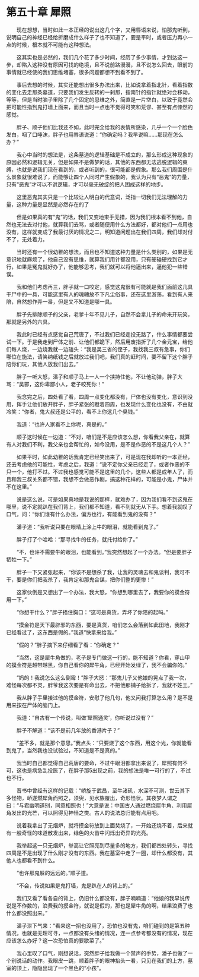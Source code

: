 # 第五十章 犀照


　　现在想想，当时如此一本正经的说出这几个字，又用唇语来说，怕那鬼听到，说明自己的神经已经给折磨成什么样子了也不知道了，要是平时，或者压力再小一点的时候，根本就不可能有这种想法。

　　这其实也是必然的，我们几个花了多少时间，经历了多少事情，才到达这一步，却陷入这种没有原因可找的绝境，且不说前路漫漫，且不说怎么回去，眼前的事情就已经使的我们思维堵塞，很多问题都想不到看不到了。

　　事后去想的时候，其实还能想出很多办法出来，比如说拿着指北针，看着指数的变化去走那条墓道，只要我们发生反转的一刹那，指南针的指针就绝对会移动，等等，但是当时脑子里除了几个固定的思维之外，简直是一片空白，以致于竟然会把可能性指到鬼打墙上面来，而且当时一点也不觉得可笑和荒谬、甚至有点悚然的感觉。

　　胖子、顺子他们比我还不如，此时完全给我的表情所感染，几乎一个一个脸色发白，咽了口唾沫，胖子也用唇语说道：“你确定吗？我早说嘛……那现在怎么办？”

　　我心中当时的想法是，这条墓道的逻辑基础是不成立的，那么形成这种现象的原因必然和逻辑无关，但是如果不是做梦的话，其他的东西都无法逃脱逻辑的束缚，也就是说我们现在看到的，或者听到的，很可能都是假象。那么我们周围是什么景象就很难说了，而能够让四个人同时产生假象的，我认为只有“恶鬼”的力量，只有“恶鬼”才可以不讲逻辑，才可以毫无破绽的把人困成这样的地步。

　　这里恶鬼其实只是一个比较让人明白的代意词，泛指一切我们无法理解的力量，这种力量是显然是必然存在的了

　　但是如果真的有“鬼”的话，我们又变地束手无措，因为我们根本看不到他，自然也无法去对付他，就算我们去骂，或者随便用什么方法都好，都对他们一点用也没有，这样就变成了我最讨厌的情况之二，明知道问题出在我们四周，我们却对付不了，无处着力。

　　当时还有一个很幼稚的想法，而且也不知道这种力量是什么类别的，如果是无意识地就麻烦了，他自己没有思维，就算我们用计都没用，只有硬碰硬找到它才行，如果是冤鬼就好办了，他能够思考，我们就可以将他逼出来，逼他犯一些错误。

　　我和他们考虑再三，胖子就一口咬定，感觉这鬼很有可能就是我们面前这几具干尸中的一具，可能这里有人的魂魄放不下凡尘俗事，还在这里游荡，看到有人来陪，自然想作弄一番，但是又不知道是哪一具。

　　胖子先排除顺子的父亲，老爹十年不见儿子，自然不会拿儿子的命来开玩笑，那就是另外的六具。

　　我此时已经有点感觉自己荒唐了，不过我们已经走投无路了，什么事情都要尝试一下。于是我走到尸体之前、让他们都跪下，然后用废指折了几个金元宝，给他们每人烧，一边烧我就一边磕头：“我是吴三省的侄子，我找我三叔有急事，你们哪位在施法，请笑纳纸钱之后就放过我们吧，我们真的赶时间，要不留下这个胖子陪你们玩，其他人放我们出去。”

　　胖子一听大怒，潘子和顺子马上一人一个挟持住他，不让他动弹，胖子大骂：“吴邪，这你卑鄙小人，老子咬死你！”

　　我念完之后，四处看了看，四周一点变化都没有，尸体也没有变化，意识到没用，挥手让他们放开胖子，胖子紧张的瞪着四周，也发现什么变化也没有，不由就冷笑：“你者，鬼大叔还是公平的，看不上你这几个臭钱。”

　　我道：“也许人家看不上你呢，真是的。”

　　顺子这时候在一边道：“不对，咱们是不是应该怎么想，你看我父亲在，就算有人对我们不利，我父亲也会帮忙的，如今没用，是不是作恶的不是这几个人？”

　　如果平时，如此幼稚的话我肯定已经笑出来了，可是现在我却听的一本正经，还去考虑他的可能性，考虑之后，我道：“说不定你父亲已经走了，或者作恶的不只一个，他打不过。不过我也感觉可能不是这里的几个，这些人都是成年人了，而且和我三叔关系都不错，我想不会做恶作剧，搞这种花样的，可能是小鬼，尸体并不在这里。”

　　说是这么说，可是如果真地是我说的那样，就难办了，因为我们看不到这鬼在哪里，说不定就趴在我们背上，我们都不知道，看不到就无从下手。想着我就叹了口气，问：“你们谁有什么办法，偏方也行，有能看到鬼的没有？”

　　潘子道：“我听说只要在眼晴上涂上牛的眼泪，就能看到鬼了。”

　　胖子打了个哈哈：“那寻找牛的任务，就托付给你了。”

　　“不，也许不需要牛的眼泪，也能看到。”我突然想起了一个办法。“但是要胖子牺牲一下。”

　　胖子一下又紧张起来，“你该不是想杀了我，让我的灵魂去和鬼谈判，我可不干，要是你们把我杀了，我肯定和那鬼合谋，把你们整的更惨！”

　　这家伙倒是又想出了一个办法，我大怒，“你想到哪里去了，我要你的摸金符用一下。”

　　“你想干什么？”胖子捂住胸口：“这可是真货，弄坏了你陪的起吗。”

　　“摸金符是天下最辟邪的东西，要是真货，咱们怎么会落到如此田地，我刚才已经看过了，这东西是假的。”我道“快拿来给我。”

　　“假的？”胖子摘下来仔细看了看：“你确定？”

　　“当然，这是犀牛角做的，老子是专门做这一行的，能不知道？你看，穿山甲的摸金符是越带越黑，你自己看你的犀牛角，已经开始发绿了，我不会骗你的。”

　　“妈的！我说怎么这么倒霉！”胖子大怒：“那鬼儿子又他娘的晃点了我一次，难怪每次都不灵，胖爷我这次要是有命出去，不把他那铺子给拆了，我就不姓王。”

　　我从胖子手里接过他的摸金符，安慰了他几句，他又问我打算怎么用？是不是用来按在尸体的脑门上。

　　我道：“自古有一个传说，叫做‘犀照通灵’，你听说过没有？”

　　胖子不解道：“该不是前几年放的香港片子？”

　　“差不多，就是那个意思。”我点头：“只要烧了这个东西，用这个光，你就能看到鬼了，当然我也没试验过，不知道是不是真的。”

　　我当时自己都觉得自己荒唐的要命，不过牛眼泪都拿出来说了，犀照有何不可，这也是病急乱投医了，在胖子那5出现之前，我的想法是唯一可行的了，不试也不行。

　　晋书中曾经有这样的记载：“峤旋于武昌，至牛渚矶，水深不可测，世云其下多怪物，峤遂燃犀角而照之，须臾，见水族覆出，奇形怪状。其夜梦人谓之曰：“与君幽明道别，同意相照也！”大意是说：中国古人通过燃烧犀牛角、利用犀角发出的光芒，可以照得见神怪之类。古人的说法总归能有点用吧。

　　说着我拿出了无烟炉，就将摸金符放到上面焚烧了，一开始还烧不着，后来就有一股奇怪的味道散发出来，绿色的火苗中闪烁出奇异的光亮。

　　我举起这一只无烟炉，举高让它照亮到尽量多的地方，我们都四处转头，寻找四周是不是出现了什么刚才没有的东西。我在墓室中走了一圈，却什么都没有，其他人也都看不到什么。

　　“也许那鬼躲的远远的。”顺子道。

　　“不会，传说如果是鬼打墙，鬼是趴在人的背上的。”

　　我们又看了看各自的背上，仍旧什么都没有，胖子喃喃道：“他娘的我早说传说是不作数的，浪费我的摸金符，就说是假的，那也是犀牛角的啊，结果浪费了也什么都没照出来。”

　　潘子泄下气来：“看来这一招也没用了，恐怕也没有鬼，咱们碰到的是第五种情况，也就是无理可寻，一点都没有头绪的情况，连一点参考都没有的情况，现在应该怎么办好？这一次恐怕真的要歇菜了。”

　　我心里叹了口气，刚想说话，突然胖子给我做一个禁声的手势，潘子也做了一个别说话的动作。我眼皮一跳，顺着胖子的眼神抬头一看，只见在我们的上方，墓室的顶上，隐隐出现了一个黑色的“小孩”。

